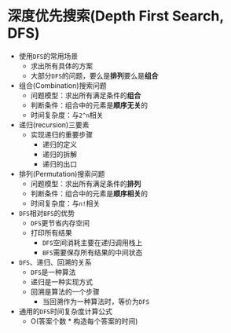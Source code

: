 # 深度优先搜索(Depth First Search, DFS)
* 使用`DFS`的常用场景
  * 求出所有具体的方案
  * 大部分`DFS`的问题，要么是**排列**要么是**组合**
* 组合(Combination)搜索问题
  * 问题模型：求出所有满足条件的**组合**
  * 判断条件：组合中的元素是**顺序无关**的
  * 时间复杂度：与`2^n`相关
* 递归(recursion)三要素
  * 实现递归的重要步骤
    * 递归的定义
    * 递归的拆解
    * 递归的出口
* 排列(Permutation)搜索问题
  * 问题模型：求出所有满足条件的**排列**
  * 判断条件：组合中的元素是**顺序相关**的
  * 时间复杂度：与`n!`相关
* `DFS`相对`BFS`的优势
  * `DFS`更节省内存空间
  * 打印所有结果
    * `DFS`空间消耗主要在递归调用栈上
    * `BFS`需要保存所有结果的中间状态
* `DFS`、递归、回溯的关系
  * `DFS`是一种算法
  * 递归是一种实现方式
  * 回溯是算法的一个步骤
    * 当回溯作为一种算法时，等价为`DFS`
* 通用的`DFS`时间复杂度计算公式
  * O(答案个数 * 构造每个答案的时间)
